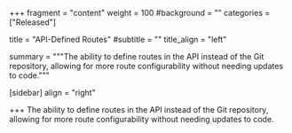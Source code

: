 +++
fragment = "content"
weight = 100
#background = ""
categories = ["Released"]

title = "API-Defined Routes"
#subtitle = ""
title_align = "left"

summary = """The ability to define routes in the API instead of the Git repository, allowing for more route configurability without needing updates to code."""

[sidebar]
  align = "right"

+++
The ability to define routes in the API instead of the Git repository, allowing for more route configurability without needing updates to code.
